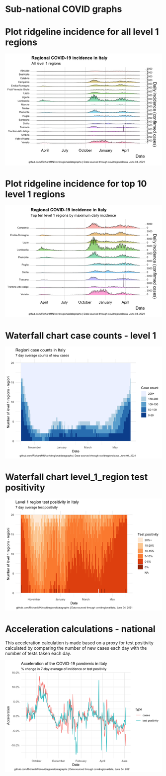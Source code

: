 Sub-national COVID graphs
================

# Plot ridgeline incidence for all level 1 regions

![](Report%20Italy_files/figure-gfm/ridgeline-all-level-1-graphs-1.png)<!-- -->

# Plot ridgeline incidence for top 10 level 1 regions

![](Report%20Italy_files/figure-gfm/ridgeline-top-ten-level-1-graphs-1.png)<!-- -->

# Waterfall chart case counts - level 1

![](Report%20Italy_files/figure-gfm/waterfall-case-count-level-1-1.png)<!-- -->

# Waterfall chart level\_1\_region test positivity

![](Report%20Italy_files/figure-gfm/waterfall-positivity-level-1-graph-1.png)<!-- -->

# Acceleration calculations - national

This acceleration calculation is made based on a proxy for test
positivity calculated by comparing the number of new cases each day with
the number of tests taken each day.

![](Report%20Italy_files/figure-gfm/acceleration-national-graphs-1.png)<!-- -->

